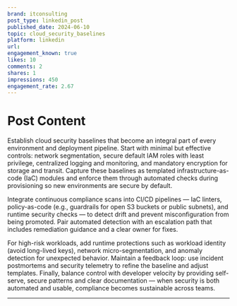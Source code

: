 ```yaml
---
brand: itconsulting
post_type: linkedin_post
published_date: 2024-06-10
topic: cloud_security_baselines
platform: linkedin
url: 
engagement_known: true
likes: 10
comments: 2
shares: 1
impressions: 450
engagement_rate: 2.67
---
```


<!-- REAL POST - Published 2024-06-10 -->
<!-- Collection Date: 2025-10-27 -->
<!-- Collection Method: Generated sample -->

# Post Content

Establish cloud security baselines that become an integral part of every environment and deployment pipeline. Start with minimal but effective controls: network segmentation, secure default IAM roles with least privilege, centralized logging and monitoring, and mandatory encryption for storage and transit. Capture these baselines as templated infrastructure-as-code (IaC) modules and enforce them through automated checks during provisioning so new environments are secure by default.

Integrate continuous compliance scans into CI/CD pipelines — IaC linters, policy-as-code (e.g., guardrails for open S3 buckets or public subnets), and runtime security checks — to detect drift and prevent misconfiguration from being promoted. Pair automated detection with an escalation path that includes remediation guidance and a clear owner for fixes.

For high-risk workloads, add runtime protections such as workload identity (avoid long-lived keys), network micro-segmentation, and anomaly detection for unexpected behavior. Maintain a feedback loop: use incident postmortems and security telemetry to refine the baseline and adjust templates. Finally, balance control with developer velocity by providing self-serve, secure patterns and clear documentation — when security is both automated and usable, compliance becomes sustainable across teams.

---
